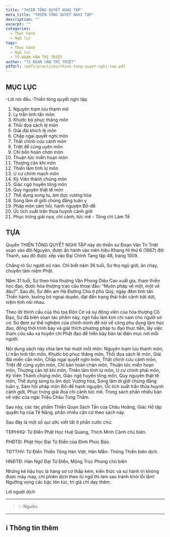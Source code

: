 ```yaml
---
title: "THIỀN TÔNG QUYẾT NGHI TẬP"
meta_title: "THIỀN TÔNG QUYẾT NGHI TẬP"
description: ""
excerpt: ""
categories:
  - Thực hành
  - Ngữ lục
tags:
  - Thực hành
  - Ngữ lục
  - TS ĐOẠN VÂN TRÍ TRIỆT
author: "TS ĐOẠN VÂN TRÍ TRIỆT"
pdfUrl: /pdfs/practices/thien-tong-quyet-nghi-tap.pdf
---
```


## MỤC LỤC
-Lời nói đầu
-Thiền tông quyết nghi tập
1. Nguyên trạm lưu thanh mô
2. Ly trần tinh tấn môn
3. Khước bộ phục thăng môn
4. Thối đọa sách lệ môn
5. Giải đãi khích lệ môn
6. Chấp ngại quyết nghi môn
7. Thất chính cứu cánh môn
8. Triệt để cùng uyên môn
9. Chỉ bổn hoàn chơn môn
10. Thuận tức miễn hoạn môn
11. Thượng căn khí môn
12. Thiền lâm tĩnh lự môn
13. U cư chính mạch môn
14. Kỳ Viên thánh chúng môn
15. Giác ngộ huyền tông môn
16. Quy nguyên thật tế môn
17. Thể dụng song tu, âm dực vương hóa
18. Song lâm di giới chúng đẳng tuân y
19. Pháp môn sám hối, hạnh nguyện Bồ-đề
20. Ức tích xuất trần thừa huynh cảnh giới
21. Phục trừng giải nọa, chỉ cảnh, tức mê - Tông chỉ Lâm Tế


## TỰA

Quyển THIỀN TÔNG QUYẾT NGHI TẬP này do thiền sư Đoạn Vân Trí Triệt soạn vào đời Nguyên, được ấn hành vào niên hiệu Khang Hi thứ 6 (1667) đời Thanh, sau đó được xếp vào Đại Chính Tạng tập 48, trang 1009.

Chẳng rõ Sư người xứ nào. Chỉ biết năm 26 tuổi, Sư thọ ngũ giới, ăn chay, chuyên tâm niệm Phật.

Năm 31 tuổi, Sư theo hòa thượng Vân Phong Diệu Cao xuất gia, tham thiền học đạo, được hòa thượng trao câu thoại đầu: “Muôn pháp về một, một về đâu?”. Sau đó, Sư đến am Hà Đường Chủ ở phủ Quỳ, ngày đêm tinh tấn Thiền hành, buông bỏ ngoại duyên, đạt đến trạng thái trần cảnh bặt dứt, niệm tịnh nối nhau.

Theo lời thỉnh cầu của thủ tọa Độn Cơ và sự động viên của hòa thượng Cổ Đạo, Sư đã biên soạn tác phẩm này, ngõ hầu làm kim chỉ nam cho người sơ cơ. Sư đem sự thể nghiệm của chính mình để nói về công phu dụng tâm học đạo, đồng thời trình bày và giải thích phương pháp tu đạo thực tiễn, lấy việc tham cứu sâu xa huyền chỉ Phật đạo để hiển bày bản lai diện mục nơi mỗi người.

Nội dung sách này chia làm hai mươi mốt môn: Nguyên trạm lưu thanh môn, Li trần tinh tấn môn, Khước bộ phục thăng môn, Thối đọa sách lệ môn, Giải đãi miễn cần môn, Chấp ngại quyết nghi môn, Thất chính cứu cánh môn, Triệt để cùng uyên môn, Chỉ bản hoàn chân môn, Thuận tức miễn hoạn môn, Thượng căn lợi khí môn, Thiền lâm tĩnh lự môn, U cư chính phái môn, Kỳ Viên Thánh chúng môn, Giác ngộ huyền tông môn, Quy nguyên thật tế môn, Thể dụng song tu âm dực Vương hóa, Song lâm di giới chúng đẳng tuân y, Sám hối pháp môn Bồ-đề hạnh nguyện, Ức tích xuất trần thừa huynh cảnh giới, Phục trưng giải đọa chỉ cảnh tức mê. Trong sách phần nhiều bàn về việc của ngài Triệu Châu Tùng Thẩm.

Sau này, các tác phẩm Thiền Quan Sách Tấn của Châu Hoằng, Giác Hổ tập quyển hạ của Tế Năng, phần nhiều căn cứ theo sách này.

Sau đây là một số qui ước viết tắt ở phần cước chú:

TĐPHHQ: Từ Điển Phật Học Huệ Quang, Thích Minh Cảnh chủ biên.

PHĐTĐ: Phật Học Đại Từ Điển của Đinh Phúc Bảo.

TĐTTHV: Từ Điển Thiền Tông Hán Việt, Hân Mẫn- Thông Thiền biên dịch.

HNĐTĐ: Hán Ngữ Đại Từ Điển, Mộng Trúc Phong chủ biên

Những kẻ hậu học là hàng sơ cơ thấp kém, kiến thức và sự hành trì không được mảy may, chỉ phiên dịch theo từ ngữ thì làm sao tránh khỏi lỗi lầm! Ngưỡng vọng các bậc tôn túc, trí giả chỉ dạy thêm.



Lời người dịch

<hr class="blog-rule" />

> ✨ Nguồn: 

<hr class="blog-rule" />

## ℹ️ Thông tin thêm

[^1]: ⭐️ ...
